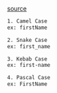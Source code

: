 [source](https://www.freecodecamp.org/news/programming-naming-conventions-explained/)

~~~html
1. Camel Case
ex: firstName

2. Snake Case
ex: first_name

3. Kebab Case
ex: first-name

4. Pascal Case
ex: FirstName
~~~
